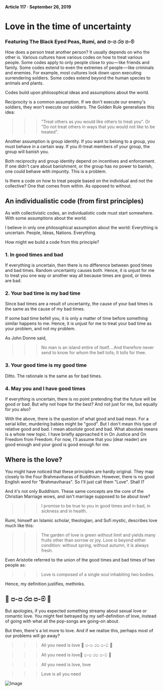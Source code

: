 #### Article 117 · September 26, 2019

# Love in the time of uncertainty

### Featuring The Black Eyed Peas, Rumi, and ප-ප රප ප-ම්

How does a person treat another person? It usually depends on who the other is. Various cultures have various codes on how to treat various people. Some codes apply to only people close to you — like friends and family. Some codes extend to even the extremes of people — like criminals and enemies. For example, most cultures look down upon executing surrendering soldiers. Some codes extend beyond the human species to animals and plants.

Codes build upon philosophical ideas and assumptions about the world.

Reciprocity is a common assumption. If we don't execute our enemy's soldiers, they won't execute our soldiers. The Golden Rule generalises this idea:

>>> "Treat others as you would like others to treat you". Or "Do not treat others in ways that you would not like to be treated".

Another assumption is group identity. If you want to belong to a group, you must behave in a certain way. If you ill-treat members of your group, the group will banish you.

Both reciprocity and group identity depend on incentives and enforcement. If one didn't care about banishment, or the group has no power to banish, one could behave with impunity. This is a problem.

Is there a code on how to treat people based on the individual and not the collective? One that comes from within. As opposed to without.

## An individualistic code (from first principles)

As with collectivistic codes, an individualistic code must start somewhere. With some assumptions about the world.

I believe in only one philosophical assumption about the world: Everything is uncertain. People, Ideas, Nations. Everything.

How might we build a code from this principle?

### 1. In good times and bad

If everything is uncertain, then there is no difference between good times and bad times. Random uncertainty causes both. Hence, it is unjust for me to treat you one way or another way all because times are good, or times are bad.

### 2. Your bad time is my bad time

Since bad times are a result of uncertainty, the cause of your bad times is the same as the cause of my bad times.

If some bad time befell you, it is only a matter of time before something similar happens to me. Hence, it is unjust for me to treat your bad time as your problem, and not my problem.

As John Donne said,

>>> No man is an island entire of itself....And therefore never send to know for whom the bell tolls; It tolls for thee.

### 3. Your good time is my good time

Ditto. The rationale is the same as for bad times.

### 4. May you and I have good times

If everything is uncertain, there is no point pretending that the future will be good or bad. But why not hope for the best? And not just for me, but equally for you also?

With the above, there is the question of what good and bad mean. For a serial killer, murdering babies might be "good". But I don't mean this type of relative good and bad. I mean absolute good and bad. What absolute means is a whole new topic. I have briefly approached it in On Justice and On Freedom from Freedom. For now, I'll assume that you (dear reader) are good enough and your good is good enough for me.

## Where is the love?

You might have noticed that these principles are hardly original. They map closely to the Four Brahmaviharas of Buddhism. However, there is no good English word for "Brahmaviharas". So I'll just call them "Love". Shall I?

And it's not only Buddhism. These same concepts are the core of the Christian Marriage wows, and isn't marriage supposed to be about love?

>>> I promise to be true to you in good times and in bad, in sickness and in health.

Rumi, himself an Islamic scholar, theologian, and Sufi mystic, describes love much like this:

>>> The garden of love is green without limit and yields many fruits other than sorrow or joy. Love is beyond either condition: without spring, without autumn, it is always fresh.

Even Aristotle referred to the union of the good times and bad times of two people as:

>>> Love is composed of a single soul inhabiting two bodies.

Hence, my definition justifies, methinks.

## 🎵 ප-ප රප ප-ම් 🎺

But apologies, if you expected something streamy about sexual love or romantic love. You might feel betrayed by my self-definition of love, instead of going with what all the pop-songs are going-on about.

But then, there's a lot more to love. And if we realise this, perhaps most of our problems will go away?

>>> All you need is love 🎵 ප-ප රප ප-ම් 🎺

>>> All you need is love🎵 ප-ප රප ප-ම් 🎺

>>> All you need is love, love

>>> Love is all you need

![Image](https://cdn-images-1.medium.com/max/800/1*pWm5OyLUt8QLXO0T6XBGWA.jpeg)